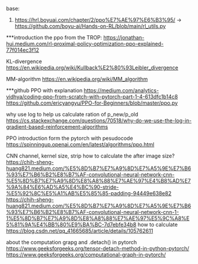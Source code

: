 base: 
1. https://hrl.boyuai.com/chapter/2/ppo%E7%AE%97%E6%B3%95/
-> https://github.com/boyu-ai/Hands-on-RL/blob/main/rl_utils.py

***introduction the ppo from the TROP: 
	https://jonathan-hui.medium.com/rl-proximal-policy-optimization-ppo-explained-77f014ec3f12

KL-divergence
	https://en.wikipedia.org/wiki/Kullback%E2%80%93Leibler_divergence

MM-algorithm
	https://en.wikipedia.org/wiki/MM_algorithm

***github PPO with explanation
	https://medium.com/analytics-vidhya/coding-ppo-from-scratch-with-pytorch-part-1-4-613dfc1b14c8
	https://github.com/ericyangyu/PPO-for-Beginners/blob/master/ppo.py

why use log to help us calculate ration of p_new/p_old
	https://cs.stackexchange.com/questions/70518/why-do-we-use-the-log-in-gradient-based-reinforcement-algorithms

PPO introduction form the pytorch with pesudocode
	https://spinningup.openai.com/en/latest/algorithms/ppo.html

CNN channel, kernel size, strip
how to calculate the after image size?
	https://chih-sheng-huang821.medium.com/%E5%8D%B7%E7%A9%8D%E7%A5%9E%E7%B6%93%E7%B6%B2%E8%B7%AF-convolutional-neural-network-cnn-%E5%8D%B7%E7%A9%8D%E8%A8%88%E7%AE%97%E4%B8%AD%E7%9A%84%E6%AD%A5%E4%BC%90-stride-%E5%92%8C%E5%A1%AB%E5%85%85-padding-94449e638e82
	https://chih-sheng-huang821.medium.com/%E5%8D%B7%E7%A9%8D%E7%A5%9E%E7%B6%93%E7%B6%B2%E8%B7%AF-convolutional-neural-network-cnn-1-1%E5%8D%B7%E7%A9%8D%E8%A8%88%E7%AE%97%E5%9C%A8%E5%81%9A%E4%BB%80%E9%BA%BC-7d7ebfe34b8
how to calculate
	https://blog.csdn.net/qq_41665685/article/details/105762611 

about the computation grapg and .detach() in pytorch
	https://www.geeksforgeeks.org/tensor-detach-method-in-python-pytorch/
	https://www.geeksforgeeks.org/computational-graph-in-pytorch/




